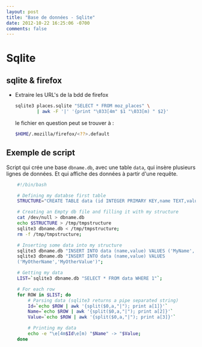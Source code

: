 ```yaml
---
layout: post
title: "Base de données - Sqlite"
date: 2012-10-22 16:25:06 -0700
comments: false
---
```

	
# Sqlite

## sqlite & firefox

* Extraire les URL's de la bdd de firefox

	```bash
	sqlite3 places.sqlite "SELECT * FROM moz_places" \
			| awk -F '|' '{print "\033[4m" $1 "\033[m) " $2}'
	```

	le fichier en question peut se trouver à :

	```bash
	$HOME/.mozilla/firefox/<??>.default
	```

## Exemple de script

Script qui crée une base `dbname.db`, avec une table `data`, qui insère plusieurs lignes de données.
Et qui affiche des données à partir d'une requête.

```bash
	#!/bin/bash

	# Defining my databse first table
	STRUCTURE="CREATE TABLE data (id INTEGER PRIMARY KEY,name TEXT,value TEXT);";

	# Creating an Empty db file and filling it with my structure
	cat /dev/null > dbname.db
	echo $STRUCTURE > /tmp/tmpstructure
	sqlite3 dbname.db < /tmp/tmpstructure;
	rm -f /tmp/tmpstructure;

	# Inserting some data into my structure
	sqlite3 dbname.db "INSERT INTO data (name,value) VALUES ('MyName','MyValue')";
	sqlite3 dbname.db "INSERT INTO data (name,value) VALUES
	('MyOtherName','MyOtherValue')";

	# Getting my data
	LIST=`sqlite3 dbname.db "SELECT * FROM data WHERE 1"`;

	# For each row
	for ROW in $LIST; do
		# Parsing data (sqlite3 returns a pipe separated string)
		Id=`echo $ROW | awk '{split($0,a,"|"); print a[1]}'`
		Name=`echo $ROW | awk '{split($0,a,"|"); print a[2]}'`
		Value=`echo $ROW | awk '{split($0,a,"|"); print a[3]}'`

		# Printing my data
		echo -e "\e[4m$Id\e[m) "$Name" -> "$Value;
	done
```

